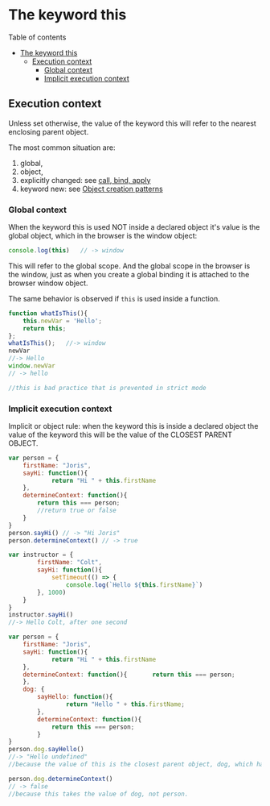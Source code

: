 # The keyword this
Table of contents
- [The keyword this](#the-keyword-this)
	- [Execution context](#execution-context)
		- [Global context](#global-context)
		- [Implicit execution context](#implicit-execution-context)
## Execution context
Unless set otherwise, the value of the keyword this will refer to the nearest enclosing parent object. 

The most common situation are:
1. global,
2. object, 
3. explicitly changed: see [call, bind, apply](call_apply_bind.md)
4. keyword new: see [Object creation patterns](../object_creation-patterns.mdobject_creation-patterns.md)

### Global context
When the keyword this is used NOT inside a declared object it's value is the global object, which in the browser is the window object:
```js
console.log(this) 	// -> window
```
This will refer to the global scope. And the global scope in the browser is the window, just as when you create a global binding it is attached to the browser window object.

The same behavior is observed if `this` is used inside a function. 
```js
function whatIsThis(){
	this.newVar = 'Hello';
	return this;
}; 
whatIsThis(); 	//-> window
newVar
//-> Hello
window.newVar 	
// -> hello

//this is bad practice that is prevented in strict mode
```
### Implicit execution context
Implicit or object rule: when the keyword this is inside a declared object the value of the keyword this will be the value of the CLOSEST PARENT OBJECT.
```js
var person = {
	firstName: "Joris",
	sayHi: function(){
			return "Hi " + this.firstName
	},
	determineContext: function(){
		return this === person; 
		//return true or false
	}
}
person.sayHi() // -> "Hi Joris"
person.determineContext() // -> true

var instructor = {
    	firstName: "Colt",
    	sayHi: function(){
        	setTimeout(() => {
          		console.log(`Hello ${this.firstName}`)
        }, 1000)
    }
}
instructor.sayHi()
//-> Hello Colt, after one second

var person = {
	firstName: "Joris",
	sayHi: function(){
			return "Hi " + this.firstName
	},
	determineContext: function(){		return this === person; 
	},
	dog: {
		sayHello: function(){
				return "Hello " + this.firstName;
		},
		determineContext: function(){
			return this === person;
		}
}
person.dog.sayHello() 
//-> "Hello undefined"
//because the value of this is the closest parent object, dog, which has no key (or property) firstName.

person.dog.determineContext() 
// -> false 
//because this takes the value of dog, not person. 
```
